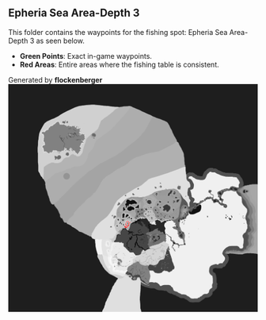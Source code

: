 ## Epheria Sea Area-Depth 3
This folder contains the waypoints for the fishing spot: Epheria Sea Area-Depth 3 as seen below.

- **Green Points**: Exact in-game waypoints.
- **Red Areas**: Entire areas where the fishing table is consistent.

Generated by **flockenberger**
![Epheria Sea Area-Depth 3](./Preview.png?raw=true "Epheria Sea Area-Depth 3")